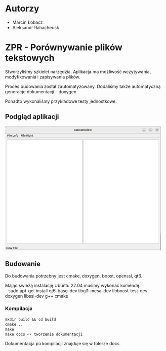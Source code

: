 # Autorzy
- Marcin Łobacz
- Aleksandr Rahacheusk

# ZPR - Porównywanie plików tekstowych

Stworzyliśmy szkielet narzędzia. Aplikacja ma możliwość wczytywania, modyfikowania i zapisywania plików.

Proces budowania został zautomatyzowany. Dodaliśmy także automatyczną generacje dokumentacji - doxygen.

Ponadto wykonaliśmy przykładowe testy jednostkowe.


## Podgląd aplikacji
![](readme_files/Podglad.png)

## Budowanie

Do budowania potrzebny jest cmake, doxygen, boost, openssl, qt6.

Mając świeżą instalację Ubuntu 22.04 musimy wykonać komendę: <br>
    - sudo apt-get install qt6-base-dev libgl1-mesa-dev libboost-test-dev doxygen libssl-dev  g++ cmake

### Kompilacja

```
mkdir build && cd build
cmake ..
make
make docs <- tworzenie dokumentacji
```
Dokumentacja po kompilacji znajduje się w folerze docs.

